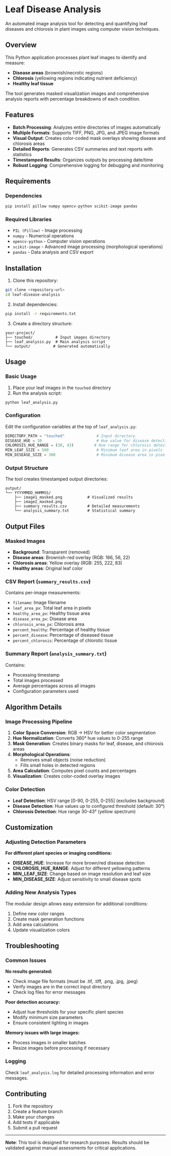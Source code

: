 # Leaf Disease Analysis

An automated image analysis tool for detecting and quantifying leaf diseases and chlorosis in plant images using computer vision techniques.

## Overview

This Python application processes plant leaf images to identify and measure:
- **Disease areas** (brownish/necrotic regions)
- **Chlorosis** (yellowing regions indicating nutrient deficiency)
- **Healthy leaf tissue**

The tool generates masked visualization images and comprehensive analysis reports with percentage breakdowns of each condition.

## Features

- **Batch Processing**: Analyzes entire directories of images automatically
- **Multiple Formats**: Supports TIFF, PNG, JPG, and JPEG image formats
- **Visual Output**: Creates color-coded mask overlays showing disease and chlorosis areas
- **Detailed Reports**: Generates CSV summaries and text reports with statistics
- **Timestamped Results**: Organizes outputs by processing date/time
- **Robust Logging**: Comprehensive logging for debugging and monitoring

## Requirements

### Dependencies

```bash
pip install pillow numpy opencv-python scikit-image pandas
```

### Required Libraries
- `PIL (Pillow)` - Image processing
- `numpy` - Numerical operations
- `opencv-python` - Computer vision operations
- `scikit-image` - Advanced image processing (morphological operations)
- `pandas` - Data analysis and CSV export

## Installation

1. Clone this repository:
```bash
git clone <repository-url>
cd leaf-disease-analysis
```

2. Install dependencies:
```bash
pip install -r requirements.txt
```

3. Create a directory structure:
```
your-project/
├── touched/          # Input images directory
├── leaf_analysis.py  # Main analysis script
└── output/          # Generated automatically
```

## Usage

### Basic Usage

1. Place your leaf images in the `touched` directory
2. Run the analysis script:
```bash
python leaf_analysis.py
```

### Configuration

Edit the configuration variables at the top of `leaf_analysis.py`:

```python
DIRECTORY_PATH = "touched"              # Input directory
DISEASE_HUE = 30                        # Hue value for disease detection (0-360)
CHLOROSIS_HUE_RANGE = (30, 43)         # Hue range for chlorosis detection
MIN_LEAF_SIZE = 500                     # Minimum leaf area in pixels
MIN_DISEASE_SIZE = 300                  # Minimum disease area in pixels
```

### Output Structure

The tool creates timestamped output directories:

```
output/
└── YYYYMMDD_HHMMSS/
    ├── image1_masked.png           # Visualized results
    ├── image2_masked.png
    ├── summary_results.csv         # Detailed measurements
    └── analysis_summary.txt        # Statistical summary
```

## Output Files

### Masked Images
- **Background**: Transparent (removed)
- **Disease areas**: Brownish-red overlay (RGB: 166, 56, 22)
- **Chlorosis areas**: Yellow overlay (RGB: 255, 222, 83)
- **Healthy areas**: Original leaf color

### CSV Report (`summary_results.csv`)
Contains per-image measurements:
- `filename`: Image filename
- `leaf_area_px`: Total leaf area in pixels
- `healthy_area_px`: Healthy tissue area
- `disease_area_px`: Disease area
- `chlorosis_area_px`: Chlorosis area
- `percent_healthy`: Percentage of healthy tissue
- `percent_disease`: Percentage of diseased tissue
- `percent_chlorosis`: Percentage of chlorotic tissue

### Summary Report (`analysis_summary.txt`)
Contains:
- Processing timestamp
- Total images processed
- Average percentages across all images
- Configuration parameters used

## Algorithm Details

### Image Processing Pipeline

1. **Color Space Conversion**: RGB → HSV for better color segmentation
2. **Hue Normalization**: Converts 360° hue values to 0-255 range
3. **Mask Generation**: Creates binary masks for leaf, disease, and chlorosis areas
4. **Morphological Operations**: 
   - Removes small objects (noise reduction)
   - Fills small holes in detected regions
5. **Area Calculation**: Computes pixel counts and percentages
6. **Visualization**: Creates color-coded overlay images

### Color Detection

- **Leaf Detection**: HSV range [0-90, 0-255, 0-255] (excludes background)
- **Disease Detection**: Hue values up to configured threshold (default: 30°)
- **Chlorosis Detection**: Hue range 30-43° (yellow spectrum)

## Customization

### Adjusting Detection Parameters

**For different plant species or imaging conditions:**

- **DISEASE_HUE**: Increase for more brown/red disease detection
- **CHLOROSIS_HUE_RANGE**: Adjust for different yellowing patterns
- **MIN_LEAF_SIZE**: Change based on image resolution and leaf size
- **MIN_DISEASE_SIZE**: Adjust sensitivity to small disease spots

### Adding New Analysis Types

The modular design allows easy extension for additional conditions:

1. Define new color ranges
2. Create mask generation functions
3. Add area calculations
4. Update visualization colors

## Troubleshooting

### Common Issues

**No results generated:**
- Check image file formats (must be .tif, .tiff, .png, .jpg, .jpeg)
- Verify images are in the correct input directory
- Check log files for error messages

**Poor detection accuracy:**
- Adjust hue thresholds for your specific plant species
- Modify minimum size parameters
- Ensure consistent lighting in images

**Memory issues with large images:**
- Process images in smaller batches
- Resize images before processing if necessary

### Logging

Check `leaf_analysis.log` for detailed processing information and error messages.

## Contributing

1. Fork the repository
2. Create a feature branch
3. Make your changes
4. Add tests if applicable
5. Submit a pull request


---

**Note**: This tool is designed for research purposes. Results should be validated against manual assessments for critical applications.
